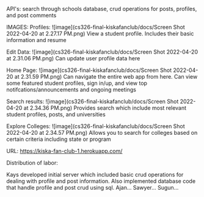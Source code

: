 API's: 
search through schools database, crud operations for posts, profiles, and post comments

IMAGES:
Profiles:
![image](cs326-final-kiskafanclub/docs/Screen Shot 2022-04-20 at 2.27.17 PM.png)
View a student profile. Includes their basic information and resume

Edit Data:
![image](cs326-final-kiskafanclub/docs/Screen Shot 2022-04-20 at 2.31.06 PM.png)
Can update user profile data here

Home Page:
![image](cs326-final-kiskafanclub/docs/Screen Shot 2022-04-20 at 2.31.59 PM.png)
Can navigate the entire web app from here. Can view some featured student profiles, sign in/up, and view top notifcations/announcements and ongoing meetings

Search results:
![image](cs326-final-kiskafanclub/docs/Screen Shot 2022-04-20 at 2.34.36 PM.png)
Provides search which include most relevant student profiles, posts, and universities

Explore Colleges:
![image](cs326-final-kiskafanclub/docs/Screen Shot 2022-04-20 at 2.34.57 PM.png)
Allows you to search for colleges based on certain criteria including state or program

URL: 
https://kiska-fan-club-1.herokuapp.com/

Distribution of labor:

Kays developed initial server which included basic crud operations for dealing with profile and post information. Also implemented database code that handle profile and post crud using sql.
Ajan...
Sawyer...
Sugun...
